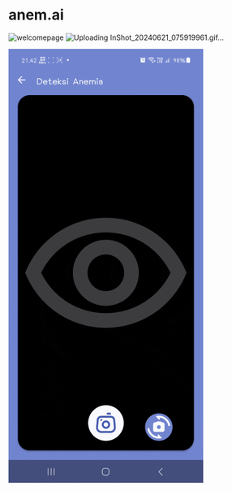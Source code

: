 # anem.ai


![welcomepage](https://drive.google.com/file/d/1bj81T9Z2Po3kojtsstAPh08pHMizTDQA/view?usp=drive_link)
![Uploading InShot_20240621_075919961.gif…]()



<img src="https://github.com/Rifala/anem.ai/blob/main/InShot_20240621_074931528.gif">

